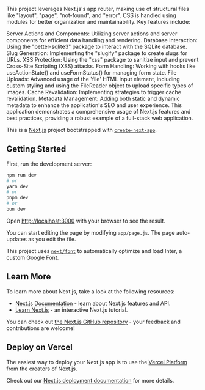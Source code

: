 This project leverages Next.js's app router, making use of structural files like "layout", "page", "not-found", and "error". CSS is handled using modules for better organization and maintainability. Key features include:

Server Actions and Components: Utilizing server actions and server components for efficient data handling and rendering.
Database Interaction: Using the "better-sqlite3" package to interact with the SQLite database.
Slug Generation: Implementing the "slugify" package to create slugs for URLs.
XSS Protection: Using the "xss" package to sanitize input and prevent Cross-Site Scripting (XSS) attacks.
Form Handling: Working with hooks like useActionState() and useFormStatus() for managing form state.
File Uploads: Advanced usage of the 'file' HTML input element, including custom styling and using the FileReader object to upload specific types of images.
Cache Revalidation: Implementing strategies to trigger cache revalidation.
Metadata Management: Adding both static and dynamic metadata to enhance the application's SEO and user experience.
This application demonstrates a comprehensive usage of Next.js features and best practices, providing a robust example of a full-stack web application.



This is a [Next.js](https://nextjs.org/) project bootstrapped with [`create-next-app`](https://github.com/vercel/next.js/tree/canary/packages/create-next-app).

## Getting Started

First, run the development server:

```bash
npm run dev
# or
yarn dev
# or
pnpm dev
# or
bun dev
```

Open [http://localhost:3000](http://localhost:3000) with your browser to see the result.

You can start editing the page by modifying `app/page.js`. The page auto-updates as you edit the file.

This project uses [`next/font`](https://nextjs.org/docs/basic-features/font-optimization) to automatically optimize and load Inter, a custom Google Font.

## Learn More

To learn more about Next.js, take a look at the following resources:

- [Next.js Documentation](https://nextjs.org/docs) - learn about Next.js features and API.
- [Learn Next.js](https://nextjs.org/learn) - an interactive Next.js tutorial.

You can check out [the Next.js GitHub repository](https://github.com/vercel/next.js/) - your feedback and contributions are welcome!

## Deploy on Vercel

The easiest way to deploy your Next.js app is to use the [Vercel Platform](https://vercel.com/new?utm_medium=default-template&filter=next.js&utm_source=create-next-app&utm_campaign=create-next-app-readme) from the creators of Next.js.

Check out our [Next.js deployment documentation](https://nextjs.org/docs/deployment) for more details.
